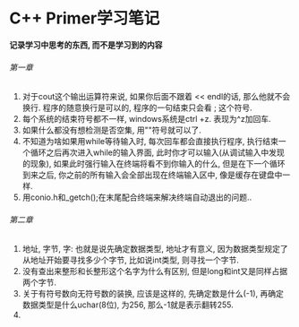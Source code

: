 # C++ Primer学习笔记

**记录学习中思考的东西, 而不是学习到的内容**    

###### 第一章

1. 对于cout这个输出运算符来说, 如果你后面不跟着 \<\< endl的话, 那么他就不会换行. 程序的随意换行是可以的, 程序的一句结束只会看 ; 这个符号. 
2. 每个系统的结束符号都不一样, windows系统是ctrl +z. 表现为^z加回车.
3. 如果什么都没有想检测是否空集, 用""符号就可以了.
4. 不知道为啥如果用while等待输入时, 每次回车都会直接执行程序, 执行结束一个循环之后再次进入while的输入界面, 此时你才可以输入(从调试输入中发现的现象), 如果此时强行输入在终端将看不到你输入的什么, 但是在下一个循环到来之后, 你之前的所有输入会全部出现在终端输入区中, 像是缓存在键盘中一样.
5. 用conio.h和_getch();在末尾配合终端来解决终端自动退出的问题..

###### 第二章
1. 地址, 字节, 字: 也就是说先确定数据类型, 地址才有意义, 因为数据类型规定了从地址开始要寻找多少个字节, 比如说int类型, 则寻找一个字节.
2. 没有查出来整形和长整形这个名字为什么有区别, 但是long和int又是同样占据两个字节.
3. 关于有符号数向无符号数的装换, 应该是这样的, 先确定数是什么(-1), 再确定数据类型是什么uchar(8位), 为256, 那么-1就是表示翻转255. 
4. 